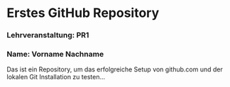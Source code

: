 # Erstes GitHub Repository
### Lehrveranstaltung: PR1
### Name: Vorname Nachname

Das ist ein Repository, um das erfolgreiche Setup von github.com und der lokalen Git Installation zu testen...